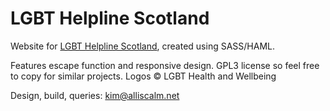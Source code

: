 LGBT Helpline Scotland
======================

Website for [LGBT Helpline Scotland](http://www.lgbt-helpline-scotland.org.uk/), created using SASS/HAML. 

Features escape function and responsive design. GPL3 license so feel free to copy for similar projects. Logos &copy; LGBT Health and Wellbeing

Design, build, queries: kim@alliscalm.net

